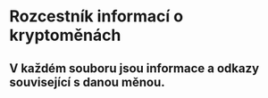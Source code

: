 Rozcestník informací o kryptoměnách
=======
## V každém souboru jsou informace a odkazy související s danou měnou.